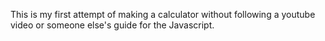 This is my first attempt of making a calculator without following a youtube video or someone else's guide for the Javascript.
